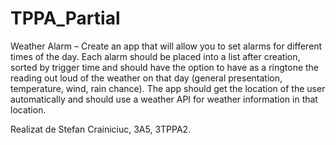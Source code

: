 # TPPA_Partial

Weather Alarm – Create an app that will allow you to set alarms for different times of
the day. Each alarm should be placed into a list after creation, sorted by trigger time
and should have the option to have as a ringtone the reading out loud of the weather
on that day (general presentation, temperature, wind, rain chance). The app should
get the location of the user automatically and should use a weather API for weather
information in that location.

Realizat de Stefan Crainiciuc, 3A5, 3TPPA2.
